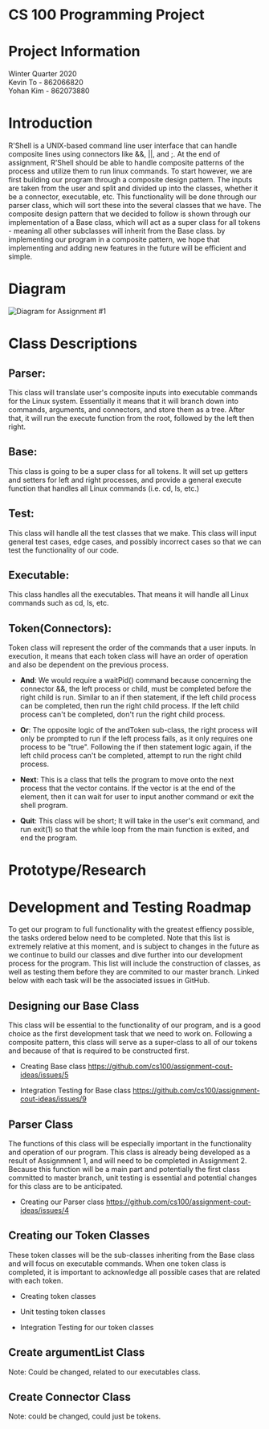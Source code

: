 # CS 100 Programming Project

# Project Information
Winter Quarter 2020<br/>
Kevin To - 862066820<br/>
Yohan Kim - 862073880

# Introduction
R'Shell is a UNIX-based command line user interface that can handle composite lines using connectors like &&, ||, and ;. At the end of assignment, R'Shell should be able to handle composite patterns of the process and utilize them to run linux commands. To start however, we are first building our program through a composite design pattern. The inputs are taken from the user and split and divided up into the classes, whether it be a connector, executable, etc. This functionality will be done through our parser class, which will sort these into the several classes that we have. The composite design pattern that we decided to follow is shown through our implementation of a Base class, which will act as a super class for all tokens - meaning all other subclasses will inherit from the Base class. by implementing our program in a composite pattern, we hope that implementing and adding new features in the future will be efficient and simple.  


# Diagram

![Diagram for Assignment #1](https://github.com/cs100/assignment-cout-ideas/blob/master/images/R'Shell%20Assignment%201.png?raw=true)





# Class Descriptions

## __Parser__:
This class will translate user's composite inputs into executable commands for the Linux system. Essentially it means that it will branch down into commands, arguments, and connectors, and store them as a tree. After that, it will run the execute function from the root, followed by the left then right.

## __Base__:
This class is going to be a super class for all tokens. It will set up getters and setters for left and right processes, and provide a general execute function that handles all Linux commands (i.e. cd, ls, etc.)

## __Test__:
This class will handle all the test classes that we make. This class will input general test cases, edge cases, and possibly incorrect cases so that we can test the functionality of our code.

## __Executable__:
This class handles all the executables. That means it will handle all Linux commands such as cd, ls, etc.

## __Token(Connectors)__:
Token class will represent the order of the commands that a user inputs. In execution, it means that each token class will have an order of operation and also be dependent on the previous process.

  * __And__: We would require a waitPid() command because concerning the connector &&, the left process or child, must be completed before the right child is run. Similar to an if then statement, if the left child process can be completed, then run the right child process. If the left child process can't be completed, don't run the right child process. 

  * __Or__: The opposite logic of the andToken sub-class, the right process will only be prompted to run if the left process fails, as it only requires one process to be "true". Following the if then statement logic again, if the left child process can't be completed, attempt to run the right child process. 

  * __Next__: This is a class that tells the program to move onto the next process that the vector contains. If the vector is at the end of the element, then it can wait for user to input another command or exit the shell program. 

  * __Quit__: This class will be short; It will take in the user's exit command, and run exit(1) so that the while loop from the main function is exited, and end the program. 


# Prototype/Research

# Development and Testing Roadmap

To get our program to full functionality with the greatest effiency possible, the tasks ordered below need to be completed. Note that this list is extremely relative at this moment, and is subject to changes in the future as we continue to build our classes and dive further into our development process for the program. This list will include the construction of classes, as well as testing them before they are commited to our master branch. Linked below with each task will be the associated issues in GitHub.

## Designing our Base Class
This class will be essential to the functionality of our program, and is a good choice as the first development task that we need to work on. Following a composite pattern, this class will serve as a super-class to all of our tokens and because of that is required to be constructed first. 

* Creating Base class
https://github.com/cs100/assignment-cout-ideas/issues/5

* Integration Testing for Base class
https://github.com/cs100/assignment-cout-ideas/issues/9



## Parser Class

The functions of this class will be especially important in the functionality and operation of our program. This class is already being developed as a result of Assignmnent 1, and will need to be completed in Assignment 2. Because this function will be a main part and potentially the first class committed to master branch, unit testing is essential and potential changes for this class are to be anticipated. 

* Creating our Parser class 
https://github.com/cs100/assignment-cout-ideas/issues/4

## Creating our Token Classes

These token classes will be the sub-classes inheriting from the Base class and will focus on executable commands. When one token class is completed, it is important to acknowledge all possible cases that are related with each token. 

* Creating token classes

* Unit testing token classes 

* Integration Testing for our token classes 

## Create argumentList Class
Note: Could be changed, related to our executables class.

## Create Connector Class 
Note: could be changed, could just be tokens.







